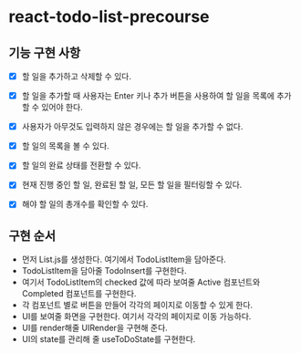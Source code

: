 # react-todo-list-precourse

## 기능 구현 사항

- [x] 할 일을 추가하고 삭제할 수 있다.
- [x] 할 일을 추가할 때 사용자는 Enter 키나 추가 버튼을 사용하여 할 일을 목록에 추가할 수 있어야 한다.
- [x] 사용자가 아무것도 입력하지 않은 경우에는 할 일을 추가할 수 없다.
- [x] 할 일의 목록을 볼 수 있다.
- [x] 할 일의 완료 상태를 전환할 수 있다.

- [x] 현재 진행 중인 할 일, 완료된 할 일, 모든 할 일을 필터링할 수 있다.
- [x] 해야 할 일의 총개수를 확인할 수 있다.

## 구현 순서


- 먼저 List.js를 생성한다. 여기에서 TodoListItem을 담아준다.
- TodoListItem을 담아줄 TodoInsert를 구현한다.
- 여기서 TodoListItem의 checked 값에 따라 보여줄 Active 컴포넌트와 Completed 컴포넌트를 구현한다.
- 각 컴포넌트 별로 버튼을 만들어 각각의 페이지로 이동할 수 있게 한다.
- UI를 보여줄 화면을 구현한다. 여기서 각각의 페이지로 이동 가능하다.
- UI를 render해줄 UIRender을 구현해 준다.
- UI의 state를 관리해 줄 useToDoState를 구현한다.

